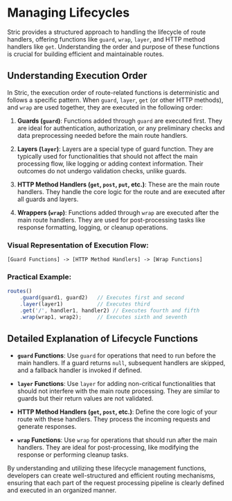 # Managing Lifecycles
Stric provides a structured approach to handling the lifecycle of route handlers, offering functions like `guard`, `wrap`, `layer`, and HTTP method handlers like `get`. Understanding the order and purpose of these functions is crucial for building efficient and maintainable routes.

## Understanding Execution Order
In Stric, the execution order of route-related functions is deterministic and follows a specific pattern. When `guard`, `layer`, `get` (or other HTTP methods), and `wrap` are used together, they are executed in the following order:

1. **Guards (`guard`)**: Functions added through `guard` are executed first. They are ideal for authentication, authorization, or any preliminary checks and data preprocessing needed before the main route handlers.

2. **Layers (`layer`)**: Layers are a special type of guard function. They are typically used for functionalities that should not affect the main processing flow, like logging or adding context information. Their outcomes do not undergo validation checks, unlike guards.

3. **HTTP Method Handlers (`get`, `post`, `put`, etc.)**: These are the main route handlers. They handle the core logic for the route and are executed after all guards and layers.

4. **Wrappers (`wrap`)**: Functions added through `wrap` are executed after the main route handlers. They are used for post-processing tasks like response formatting, logging, or cleanup operations.

### Visual Representation of Execution Flow:
```
[Guard Functions] -> [HTTP Method Handlers] -> [Wrap Functions]
```

### Practical Example:
```ts
routes()
    .guard(guard1, guard2)   // Executes first and second
    .layer(layer1)           // Executes third
    .get('/', handler1, handler2) // Executes fourth and fifth
    .wrap(wrap1, wrap2);     // Executes sixth and seventh
```

## Detailed Explanation of Lifecycle Functions
- **`guard` Functions**: Use `guard` for operations that need to run before the main handlers. If a guard returns `null`, subsequent handlers are skipped, and a fallback handler is invoked if defined.

- **`layer` Functions**: Use `layer` for adding non-critical functionalities that should not interfere with the main route processing. They are similar to guards but their return values are not validated.

- **HTTP Method Handlers (`get`, `post`, etc.)**: Define the core logic of your route with these handlers. They process the incoming requests and generate responses.

- **`wrap` Functions**: Use `wrap` for operations that should run after the main handlers. They are ideal for post-processing, like modifying the response or performing cleanup tasks.

By understanding and utilizing these lifecycle management functions, developers can create well-structured and efficient routing mechanisms, ensuring that each part of the request processing pipeline is clearly defined and executed in an organized manner.
